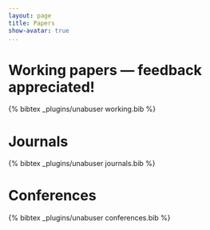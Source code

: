 ```yaml
---
layout: page
title: Papers
show-avatar: true
...
```


# Working papers &mdash; feedback appreciated!
{% bibtex _plugins/unabuser working.bib %}

# Journals
{% bibtex _plugins/unabuser journals.bib %}

# Conferences
{% bibtex _plugins/unabuser conferences.bib %}

